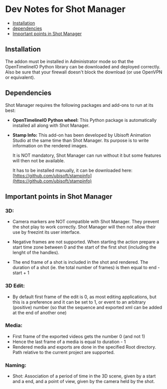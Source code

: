 # Dev Notes for Shot Manager

- [Installation](#installation)
- [dependencies](#dependencies)
- [Important points in Shot Manager](#important-points-in-shot-manager)


## Installation
The addon must be installed in Administrator mode so that the OpenTimelineIO Python library can
be downloaded and deployed correctly. Also be sure that your firewall doesn't block the download (or use OpenVPN or equivalent).

## Dependencies
Shot Manager requires the following packages and add-ons to run at its best:

- **OpenTimelineIO Python wheel:** This Python package is automatically installed all along with Shot Manager.

- **Stamp Info:** This add-on has been developed by Ubisoft Animation Studio at the same time than Shot Manager.
    Its purpose is to write information on the rendered images.

    It is NOT mandatory, Shot Manager can run without it but some features will then not be available.

    It has to be installed manually, it can be downloaded here: [https://github.com/ubisoft/stampinfo](https://github.com/ubisoft/stampinfo)

## Important points in Shot Manager

### 3D:
- Camera markers are NOT compatible with Shot Manager. They prevent the shot play to work correctly.
Shot Manager will then not allow their use by freezint its user interface.

- Negative frames are not supported. When starting the action prepare a start time zone between 0 and the
start of the first shot (including the lenght of the handles).

- The end frame of a shot is included in the shot and rendered.
The duration of a shot (ie. the total number of frames) is then equal to end - start + 1

### 3D Edit:
- By default first frame of the edit is 0, as most editing applications, but this is a preference and it can
be set to 1, or event to an arbitrary (positive) number (so that the sequence and exported xml can be added
at the end of another one)

### Media:
- First frame of the exported videos gets the number 0 (and not 1)
- Hence the last frame of a media is equal to duration - 1
- Rendered media and exports are done in the specified Root directory. Path relative to the current project are
supported.


### Naming:
- Shot: Association of a period of time in the 3D scene, given by a start and a end, and a point of view, given
by the camera held by the shot.
